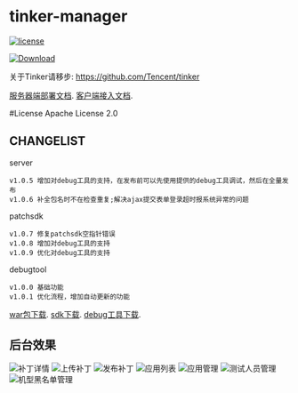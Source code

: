 # tinker-manager

[![license](https://img.shields.io/hexpm/l/plug.svg)](https://raw.githubusercontent.com/baidao/tinker-manager/master/LICENSE)

[ ![Download](https://api.bintray.com/packages/typ0520/maven/com.dx168.patchsdk%3Apatchsdk/images/download.svg) ](https://bintray.com/typ0520/maven/com.dx168.patchsdk%3Apatchsdk/_latestVersion)


关于Tinker请移步: https://github.com/Tencent/tinker

[服务器端部署文档](https://github.com/baidao/tinker-manager/tree/master/patchserver).
[客户端接入文档](https://github.com/baidao/tinker-manager/tree/master/patchsdk).

#License
Apache License 2.0

## CHANGELIST
server
```
v1.0.5 增加对debug工具的支持，在发布前可以先使用提供的debug工具调试，然后在全量发布
v1.0.6 补全包名时不在检查重复;解决ajax提交表单登录超时报系统异常的问题
```

patchsdk
```
v1.0.7 修复patchsdk空指针错误
v1.0.8 增加对debug工具的支持
v1.0.9 优化对debug工具的支持
```

debugtool
```
v1.0.0 基础功能
v1.0.1 优化流程，增加自动更新的功能
```

[war包下载](https://pan.baidu.com/s/1minrdgO#list/path=%2Ftinker-manager).
[sdk下载](https://bintray.com/typ0520/maven/com.dx168.patchsdk%3Apatchsdk/_latestVersion).
[debug工具下载](http://fir.im/tpks).

## 后台效果
![补丁详情](http://img1.ph.126.net/pofzmHW665Kku85cT_nsTA==/6631721975120842573.png "Title")
![上传补丁](http://img1.ph.126.net/GJmvB7Oc4xQFTIOhXdBq8Q==/6631515266934546508.png "Title")
![发布补丁](http://img0.ph.126.net/oMbFJ-ENd5mAQNiwTK8lhQ==/6631885802350009215.png "Title")
![应用列表](http://img1.ph.126.net/mcuYkRGWx6prlwJEUl0SaQ==/6631488878655488887.png "Title")
![应用管理](http://img2.ph.126.net/txeHTxXyrAlPkAY-Grmvzg==/6631617521515927688.png "Title")
![测试人员管理](http://img2.ph.126.net/k8CFyzgbCfvugGsfrdt10g==/6631505371329905060.png "Title")
![机型黑名单管理](http://img2.ph.126.net/BzWzuW2X0eABYr5i-Dus1w==/6631974862791848663.png "Title")
